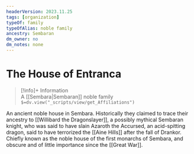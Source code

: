 ```yaml
---
headerVersion: 2023.11.25
tags: [organization]
typeOf: family
typeOfAlias: noble family
ancestry: Sembaran
dm_owner: no
dm_notes: none
---
```

# The House of Entranca
>[!info]+ Information  
> A [[Sembara|Sembaran]] noble family  
> `$=dv.view("_scripts/view/get_Affiliations")`

An ancient noble house in Sembara. Historically they claimed to trace their ancestry to [[Willibard the Dragonslayer]], a possibly mythical Sembaran knight, who was said to have slain Azaroth the Accursed, an acid-spitting dragon, said to have terrorized the [[Aine Hills]] after the fall of Drankor. Chiefly known as the noble house of the first monarchs of Sembara, and obscure and of little importance since the [[Great War]].